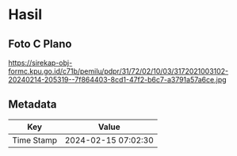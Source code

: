 # Hasil

## Foto C Plano

https://sirekap-obj-formc.kpu.go.id/c71b/pemilu/pdpr/31/72/02/10/03/3172021003102-20240214-205319--7f864403-8cd1-47f2-b6c7-a3791a57a6ce.jpg


## Metadata

| Key        | Value               |
| ---------- | ------------------- |
| Time Stamp | 2024-02-15 07:02:30 |



